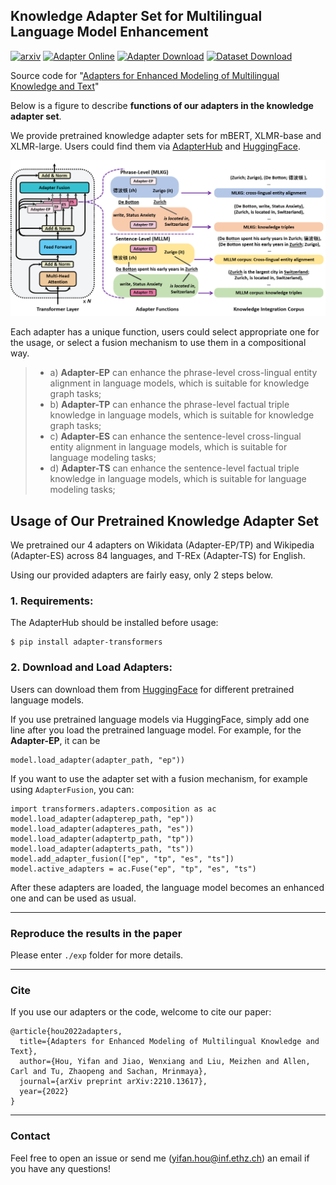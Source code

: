 ## Knowledge Adapter Set for Multilingual Language Model Enhancement

[![arxiv](https://img.shields.io/badge/arXiv-2210.13617-b31b1b)](https://arxiv.org/abs/2210.13617)
[![Adapter Online](https://img.shields.io/badge/AdapterHub-Adapters-orange)](https://adapterhub.ml/explore/)
[![Adapter Download](https://img.shields.io/badge/Download-Adapters-yellow)](https://huggingface.co/yyyyifan/mlkiadapter/tree/main)
[![Dataset Download](https://img.shields.io/badge/Download-Datasets-green)](https://polybox.ethz.ch/index.php/s/bBAMdz5mE3xRNzT)

Source code for "[Adapters for Enhanced Modeling of Multilingual Knowledge and Text](https://arxiv.org/abs/2210.13617)"

Below is a figure to describe **functions of our adapters in the knowledge adapter set**. 

We provide pretrained knowledge adapter sets for mBERT, XLMR-base and XLMR-large. Users could find them via [AdapterHub](https://adapterhub.ml/explore/) and [HuggingFace](https://huggingface.co/yyyyifan/mlkiadapter/tree/main).

![image](./data/adapter_set.png)

Each adapter has a unique function, users could select appropriate one for the usage, or select a fusion mechanism to use them in a compositional way.

>* a) **Adapter-EP** can enhance the phrase-level cross-lingual entity alignment in language models, which is suitable for knowledge graph tasks;
>* b) **Adapter-TP** can enhance the phrase-level factual triple knowledge in language models, which is suitable for knowledge graph tasks;
>* c) **Adapter-ES** can enhance the sentence-level cross-lingual entity alignment in language models, which is suitable for language modeling tasks;
>* d) **Adapter-TS** can enhance the sentence-level factual triple knowledge in language models, which is suitable for language modeling tasks;


## Usage of Our Pretrained Knowledge Adapter Set

We pretrained our 4 adapters on Wikidata (Adapter-EP/TP) and Wikipedia (Adapter-ES) across 84 languages, and T-REx (Adapter-TS) for English.

Using our provided adapters are fairly easy, only 2 steps below.

### 1. Requirements:

The AdapterHub should be installed before usage:

    $ pip install adapter-transformers

### 2. Download and Load Adapters:

Users can download them from [HuggingFace](https://huggingface.co/yyyyifan/mlkiadapter/tree/main) for different pretrained language models.

If you use pretrained language models via HuggingFace, simply add one line after you load the pretrained language model. For example, for the **Adapter-EP**, it can be 

    model.load_adapter(adapter_path, "ep"))

If you want to use the adapter set with a fusion mechanism, for example using `AdapterFusion`, you can:

    import transformers.adapters.composition as ac
    model.load_adapter(adapterep_path, "ep"))
    model.load_adapter(adapteres_path, "es"))
    model.load_adapter(adaptertp_path, "tp"))
    model.load_adapter(adapterts_path, "ts"))
    model.add_adapter_fusion(["ep", "tp", "es", "ts"])
    model.active_adapters = ac.Fuse("ep", "tp", "es", "ts")

After these adapters are loaded, the language model becomes an enhanced one and can be used as usual.


---

### Reproduce the results in the paper
Please enter `./exp` folder for more details.

---

### Cite

If you use our adapters or the code, welcome to cite our paper:

```
@article{hou2022adapters,
  title={Adapters for Enhanced Modeling of Multilingual Knowledge and Text},
  author={Hou, Yifan and Jiao, Wenxiang and Liu, Meizhen and Allen, Carl and Tu, Zhaopeng and Sachan, Mrinmaya},
  journal={arXiv preprint arXiv:2210.13617},
  year={2022}
}
```
---

### Contact

Feel free to open an issue or send me (yifan.hou@inf.ethz.ch) an email if you have any questions!